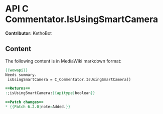 # API C Commentator.IsUsingSmartCamera

**Contributor:** KethoBot

## Content

The following content is in MediaWiki markdown format:

```mediawiki
{{wowapi}}
Needs summary.
 isUsingSmartCamera = C_Commentator.IsUsingSmartCamera()

==Returns==
:;isUsingSmartCamera:{{apitype|boolean}}

==Patch changes==
* {{Patch 6.2.0|note=Added.}}
```